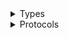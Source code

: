 <details>
<summary>Types</summary>

  - [DevOpsGuruClient](/aws-sdk-swift/reference/0.x/AWSDevOpsGuru/DevOpsGuruClient)
  - [DevOpsGuruClient.DevOpsGuruClientConfiguration](/aws-sdk-swift/reference/0.x/AWSDevOpsGuru/DevOpsGuruClient.DevOpsGuruClientConfiguration)
  - [DevOpsGuruClientLogHandlerFactory](/aws-sdk-swift/reference/0.x/AWSDevOpsGuru/DevOpsGuruClientLogHandlerFactory)
  - [DevOpsGuruClientTypes](/aws-sdk-swift/reference/0.x/AWSDevOpsGuru/DevOpsGuruClientTypes)

</details>

<details>
<summary>Protocols</summary>

  - [DevOpsGuruClientProtocol](/aws-sdk-swift/reference/0.x/AWSDevOpsGuru/DevOpsGuruClientProtocol)

</details>
